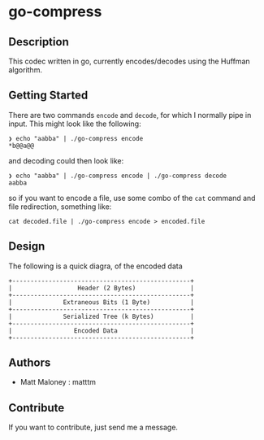 # go-compress

## Description

This codec written in go, currently encodes/decodes using the Huffman algorithm.

## Getting Started
There are two commands `encode` and `decode`, for which I normally pipe in input. This might look like the following:
```
❯ echo "aabba" | ./go-compress encode
*b@@a@@
```
and decoding could then look like:
```
❯ echo "aabba" | ./go-compress encode | ./go-compress decode
aabba
```
so if you want to encode a file, use some combo of the `cat` command and file redirection, something like:
```
cat decoded.file | ./go-compress encode > encoded.file
```
## Design

The following is a quick diagra, of the encoded data
```
+-------------------------------------------------+
|                  Header (2 Bytes)               | 
+-------------------------------------------------+
|              Extraneous Bits (1 Byte)           | 
+-------------------------------------------------+
|              Serialized Tree (k Bytes)          | 
+-------------------------------------------------+
|                 Encoded Data                    | 
+-------------------------------------------------+ 
```
## Authors

-   Matt Maloney : matttm

## Contribute

If you want to contribute, just send me a message.

